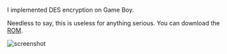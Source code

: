 I implemented DES encryption on Game Boy.

Needless to say, this is useless for anything serious.  You can download the [ROM](https://github.com/Sanqui/desgb/releases). 

![screenshot](https://screen.sanqui.net/2018-03-27T13:39:51-bgb-59-59.png)
